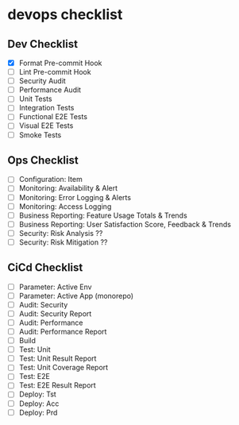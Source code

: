 # devops checklist

## Dev Checklist

- [x] Format Pre-commit Hook
- [ ] Lint Pre-commit Hook
- [ ] Security Audit
- [ ] Performance Audit
- [ ] Unit Tests
- [ ] Integration Tests
- [ ] Functional E2E Tests
- [ ] Visual E2E Tests
- [ ] Smoke Tests

## Ops Checklist

- [ ] Configuration: Item
- [ ] Monitoring: Availability & Alert
- [ ] Monitoring: Error Logging & Alerts
- [ ] Monitoring: Access Logging
- [ ] Business Reporting: Feature Usage Totals & Trends
- [ ] Business Reporting: User Satisfaction Score, Feedback & Trends
- [ ] Security: Risk Analysis ??
- [ ] Security: Risk Mitigation ??

## CiCd Checklist

- [ ] Parameter: Active Env
- [ ] Parameter: Active App (monorepo)
- [ ] Audit: Security
- [ ] Audit: Security Report
- [ ] Audit: Performance
- [ ] Audit: Performance Report
- [ ] Build
- [ ] Test: Unit
- [ ] Test: Unit Result Report
- [ ] Test: Unit Coverage Report
- [ ] Test: E2E
- [ ] Test: E2E Result Report
- [ ] Deploy: Tst
- [ ] Deploy: Acc
- [ ] Deploy: Prd
